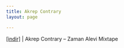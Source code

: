 ```yaml
---
title: Akrep Contrary
layout: page

---
```

<a href="https://cloud.mail.ru/public/90335d8e3505/Akrep%20Contrary%20-%20Zaman%20Alevi%20Mixtape" target="_blank">[indir]</a> | Akrep Contrary &#8211; Zaman Alevi Mixtape